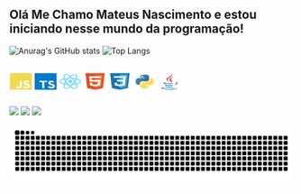 ## Olá Me Chamo Mateus Nascimento e estou iniciando nesse mundo da programação!

![Anurag's GitHub stats](https://github-readme-stats.vercel.app/api?username=MateusJn&show_icons=true&theme=transparent)
![Top Langs](https://github-readme-stats.vercel.app/api/top-langs/?username=MateusJn&layout=compact&theme=transparent)


<div style="display: inline_block"><br>
  <img align="center" alt="Mateus-Js" height="30" width="40" src="https://raw.githubusercontent.com/devicons/devicon/master/icons/javascript/javascript-plain.svg">
  <img align="center" alt="Mateus-Ts" height="30" width="40" src="https://raw.githubusercontent.com/devicons/devicon/master/icons/typescript/typescript-plain.svg">
  <img align="center" alt="Mateus-React" height="30" width="40" src="https://raw.githubusercontent.com/devicons/devicon/master/icons/react/react-original.svg">
  <img align="center" alt="Mateus-HTML" height="30" width="40" src="https://raw.githubusercontent.com/devicons/devicon/master/icons/html5/html5-original.svg">
  <img align="center" alt="Mateus-CSS" height="30" width="40" src="https://raw.githubusercontent.com/devicons/devicon/master/icons/css3/css3-original.svg">
  <img align="center" alt="Mateus-Python" height="30" width="40" src="https://raw.githubusercontent.com/devicons/devicon/master/icons/python/python-original.svg">
  <img align="center" alt="Mateus-Java" height="30" width="40" src="https://raw.githubusercontent.com/devicons/devicon/master/icons/java/java-original.svg">
</div>
  
  ##
 
<div> 

  <a href="https://instagram.com/mateusnasciment0" target="_blank"><img src="https://img.shields.io/badge/-Instagram-%23E4405F?style=for-the-badge&logo=instagram&logoColor=white" target="_blank"></a>
  <a href = "https://github.com/MateusJn"><img src="https://img.shields.io/badge/-Gmail-%23333?style=for-the-badge&logo=gmail&logoColor=white" target="_blank"></a>
  <a href="https://github.com/MateusJn" target="_blank"><img src="https://img.shields.io/badge/-LinkedIn-%230077B5?style=for-the-badge&logo=linkedin&logoColor=white" target="_blank"></a> 
  
</div>

<div>
<picture>
  <source media="(prefers-color-scheme: dark)" srcset="https://raw.githubusercontent.com/MateusJn/MateusJn/output/github-contribution-grid-snake-dark.svg">
  <source media="(prefers-color-scheme: light)" srcset="https://raw.githubusercontent.com/MateusJn/MateusJn/output/github-contribution-grid-snake.svg">
  <img alt="github contribution grid snake animation" src="https://raw.githubusercontent.com/MateusJn/MateusJn/output/github-contribution-grid-snake.svg">
</picture>
</div>
